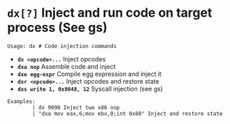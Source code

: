 <!-- TITLE: dx -->

#  **`dx[?]`** Inject and run code on target process (See gs)


```text
Usage: dx # Code injection commands
```


- **`dx <opcode>...`** Inject opcodes
- **`dxa nop`** Assemble code and inject
- **`dxe egg-expr`** Compile egg expression and inject it
- **`dxr <opcode>...`** Inject opcodes and restore state
- **`dxs write 1, 0x8048, 12`** Syscall injection (see gs)

    
```text
Examples: 
		| dx 9090 Inject two x86 nop
		| "dxa mov eax,6;mov ebx,0;int 0x80" Inject and restore state
```

<p hidden>dx dxa dxe dxr dxs</p>